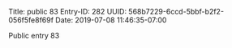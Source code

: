Title: public 83
Entry-ID: 282
UUID: 568b7229-6ccd-5bbf-b2f2-056f5fe8f69f
Date: 2019-07-08 11:46:35-07:00

Public entry 83
